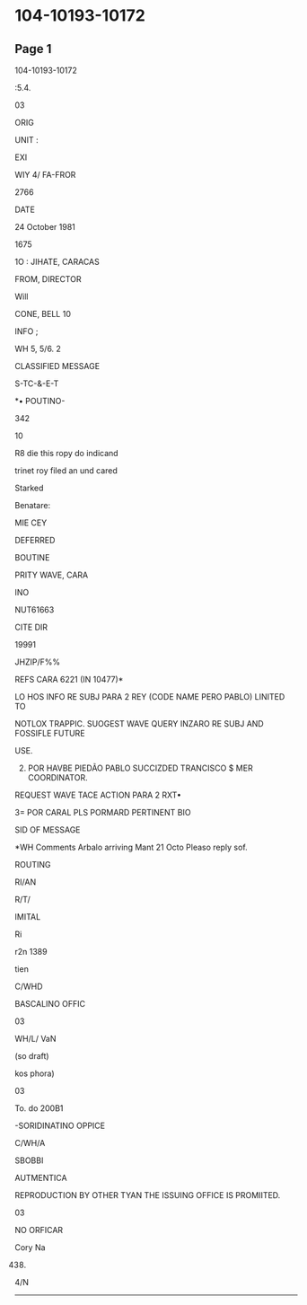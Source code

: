 # 104-10193-10172

## Page 1

104-10193-10172

:5.4.

03

ORIG

UNIT :

EXI

WIY 4/ FA-FROR

2766

DATE

24 October 1981

1675

1O : JIHATE, CARACAS

FROM, DIRECTOR

Will

CONE, BELL 10

INFO ;

WH 5, 5/6. 2

CLASSIFIED MESSAGE

S-TC-&-E-T

*• POUTINO-

342

10

R8 die this ropy do indicand

trinet roy filed an und cared

Starked

Benatare:

MIE CEY

DEFERRED

BOUTINE

PRITY WAVE, CARA

INO

NUT61663

CITE DIR

19991

JHZIP/F%%

REFS CARA 6221 (IN 10477)*

LO HOS INFO RE SUBJ PARA 2 REY (CODE NAME PERO PABLO) LINITED TO

NOTLOX TRAPPIC. SUOGEST WAVE QUERY INZARO RE SUBJ AND FOSSIFLE FUTURE

USE.

2. POR HAVBE PIEDÃO PABLO SUCCIZDED TRANCISCO $ MER COORDINATOR.

REQUEST WAVE TACE ACTION PARA 2 RXT•

3= POR CARAL PLS PORMARD PERTINENT BIO

SID OF MESSAGE

*WH Comments Arbalo arriving Mant 21 Octo Pleaso reply sof.

ROUTING

RI/AN

R/T/

IMITAL

Ri

r2n 1389

tien

C/WHD

BASCALINO OFFIC

03

WH/L/ VaN

(so draft)

kos phora)

03

To. do 200B1

-SORIDINATINO OPPICE

C/WH/A

SBOBBI

AUTMENTICA

REPRODUCTION BY OTHER TYAN THE ISSUING OFFICE IS PROMIITED.

03

NO ORFICAR

Cory Na

438)

4/N

---

